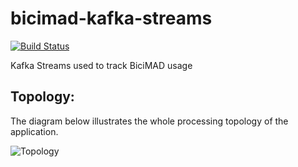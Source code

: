 # bicimad-kafka-streams

[![Build Status](https://semaphoreci.com/api/v1/codependent/bicimad-kafka-streams/branches/master/badge.svg)](https://semaphoreci.com/codependent/bicimad-kafka-streams)

Kafka Streams used to track BiciMAD usage

## Topology:

The diagram below illustrates the whole processing topology of the application.

![Topology](https://raw.githubusercontent.com/codependent/bicimad-kafka-streams/master/topology.png)
